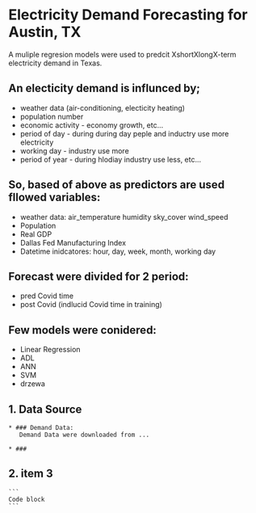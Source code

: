 # Electricity Demand Forecasting for Austin, TX

A muliple regresion models were used to predcit XshortXlongX-term electricity demand in Texas.

## An electicity demand is influnced by;
- weather data (air-conditioning, electicity heating)
- population number
- economic activity - economy growth, etc...
- period of day - during during day peple and inductry use more electricity
- working day - industry use more
- period of year - during hlodiay industry use less, etc...

## So, based of above as predictors are used fllowed variables:
- weather data: air_temperature 	humidity 	sky_cover 	wind_speed
- Population
- Real GDP
- Dallas Fed Manufacturing Index
- Datetime inidcatores: hour, day, week, month, working day

## Forecast were divided for 2 period:
- pred Covid time
- post Covid (indlucid Covid time in training)

## Few models were conidered:
- Linear Regression
- ADL
- ANN
- SVM
- drzewa

## 1. Data Source
    * ### Demand Data:
       Demand Data were downloaded from ...
    
    * ### 

## 2. item 3
    ```
    Code block
    ```

